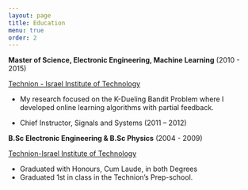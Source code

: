 ```yaml
---
layout: page
title: Education
menu: true
order: 2
---
```

  
**Master of Science, Electronic Engineering, Machine Learning** (2010 - 2015)

<u>Technion - Israel Institute of Technology</u>

* My research focused on the K-Dueling Bandit Problem where I developed online learning algorithms with partial
feedback. 

* Chief Instructor, Signals and Systems (2011 – 2012)

**B.Sc Electronic Engineering & B.Sc Physics** (2004 - 2009) 

<u>Technion-Israel Institute of Technology</u>
* Graduated with Honours, Cum Laude, in both Degrees 
* Graduated 1st in class in the Technion’s Prep-school.

